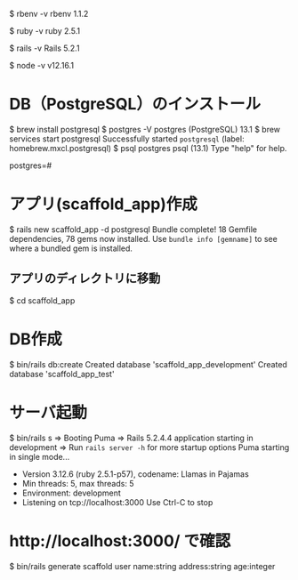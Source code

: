 $ rbenv -v
rbenv 1.1.2

$ ruby -v
ruby 2.5.1

$ rails -v
Rails 5.2.1

$ node -v
v12.16.1

# DB（PostgreSQL）のインストール
$ brew install postgresql
$ postgres -V
postgres (PostgreSQL) 13.1
$ brew services start postgresql
Successfully started `postgresql` (label: homebrew.mxcl.postgresql)
$ psql postgres
psql (13.1)
Type "help" for help.

postgres=#

# アプリ(scaffold_app)作成
$ rails new scaffold_app -d postgresql
Bundle complete! 18 Gemfile dependencies, 78 gems now installed.
Use `bundle info [gemname]` to see where a bundled gem is installed.

## アプリのディレクトリに移動
$ cd scaffold_app

# DB作成
$ bin/rails db:create
Created database 'scaffold_app_development'
Created database 'scaffold_app_test'

# サーバ起動
$ bin/rails s
=> Booting Puma
=> Rails 5.2.4.4 application starting in development
=> Run `rails server -h` for more startup options
Puma starting in single mode...
* Version 3.12.6 (ruby 2.5.1-p57), codename: Llamas in Pajamas
* Min threads: 5, max threads: 5
* Environment: development
* Listening on tcp://localhost:3000
Use Ctrl-C to stop

# http://localhost:3000/ で確認
$ bin/rails generate scaffold user name:string address:string age:integer